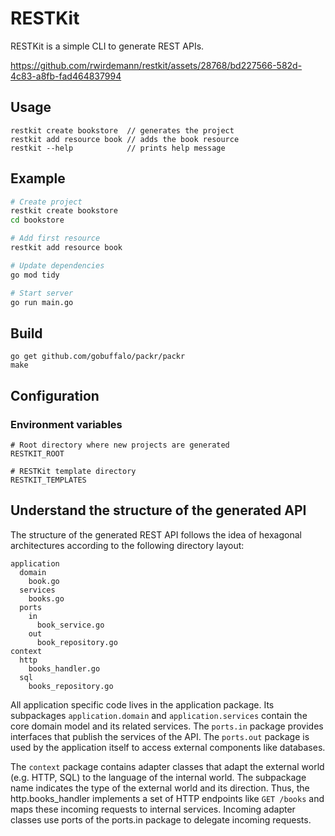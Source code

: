 # RESTKit
RESTKit is a simple CLI to generate REST APIs.

https://github.com/rwirdemann/restkit/assets/28768/bd227566-582d-4c83-a8fb-fad464837994

## Usage
```
restkit create bookstore  // generates the project 
restkit add resource book // adds the book resource
restkit --help            // prints help message
```

## Example
```bash
# Create project 
restkit create bookstore
cd bookstore

# Add first resource
restkit add resource book

# Update dependencies
go mod tidy

# Start server
go run main.go
```

## Build

```text
go get github.com/gobuffalo/packr/packr
make
```

## Configuration

### Environment variables
```
# Root directory where new projects are generated
RESTKIT_ROOT   

# RESTKit template directory
RESTKIT_TEMPLATES
```

## Understand the structure of the generated API
The structure of the generated REST API follows the idea of hexagonal architectures according to the following directory layout:

```text
application
  domain
    book.go
  services
    books.go
  ports
    in
      book_service.go
    out
      book_repository.go
context
  http
    books_handler.go
  sql
    books_repository.go    
```

All application specific code lives in the application package. Its subpackages `application.domain`
and `application.services` contain the core domain model and its related services. The `ports.in`
package provides interfaces that publish the services of the API. The `ports.out` package is used by
the application itself to access external components like databases.

The `context` package contains adapter classes that adapt the external world (e.g. HTTP, SQL) to the
language of the internal world. The subpackage name indicates the type of the external world and its
direction. Thus, the http.books_handler implements a set of HTTP endpoints like `GET /books` and
maps these incoming requests to internal services. Incoming adapter classes use ports of the
ports.in package to delegate incoming requests.

